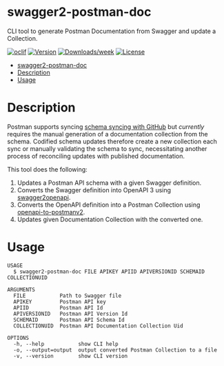 # swagger2-postman-doc

CLI tool to generate Postman Documentation from Swagger and update a Collection.

[![oclif](https://img.shields.io/badge/cli-oclif-brightgreen.svg)](https://oclif.io)
[![Version](https://img.shields.io/npm/v/swagger2-postman-doc.svg)](https://npmjs.org/package/swagger2-postman-doc)
[![Downloads/week](https://img.shields.io/npm/dw/swagger2-postman-doc.svg)](https://npmjs.org/package/swagger2-postman-doc)
[![License](https://img.shields.io/npm/l/swagger2-postman-doc.svg)](https://github.com/auzwang/swagger2-postman-doc/blob/master/package.json)

<!-- toc -->

- [swagger2-postman-doc](#swagger2-postman-doc)
- [Description](#description)
- [Usage](#usage)
<!-- tocstop -->

# Description

<!-- description -->

Postman supports syncing [schema syncing with GitHub](https://learning.postman.com/docs/integrations/available-integrations/github/#syncing-your-api-schemas-on-github)
but _currently_ requires the manual generation of a documentation collection from the
schema. Codified schema updates therefore create a new collection each sync or manually
validating the schema to sync, necessitating another process of reconciling updates with
published documentation.

This tool does the following:

1. Updates a Postman API schema with a given Swagger definition.
2. Converts the Swagger definition into OpenAPI 3 using [swagger2openapi](https://github.com/Mermade/oas-kit/blob/master/packages/swagger2openapi/).
3. Converts the OpenAPI definition into a Postman Collection using [openapi-to-postmanv2](https://github.com/postmanlabs/openapi-to-postman).
4. Updates given Documentation Collection with the converted one.

<!-- descriptionstop -->

# Usage

```
USAGE
  $ swagger2-postman-doc FILE APIKEY APIID APIVERSIONID SCHEMAID COLLECTIONUID

ARGUMENTS
  FILE           Path to Swagger file
  APIKEY         Postman API key
  APIID          Postman API Id
  APIVERSIONID   Postman API Version Id
  SCHEMAID       Postman API Schema Id
  COLLECTIONUID  Postman API Documentation Collection Uid

OPTIONS
  -h, --help           show CLI help
  -o, --output=output  output converted Postman Collection to a file
  -v, --version        show CLI version
```
